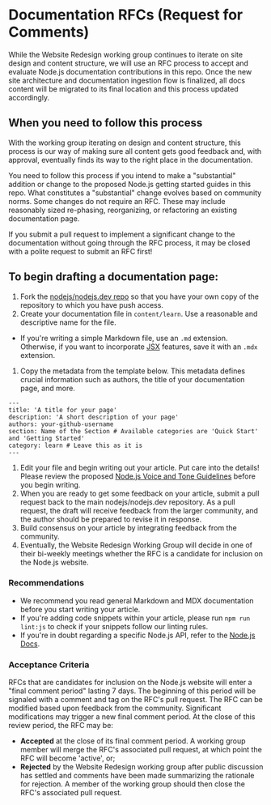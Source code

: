 # Documentation RFCs (Request for Comments)

While the Website Redesign working group continues to iterate on site design and content structure, we will use an RFC process to accept and evaluate Node.js documentation contributions in this repo. Once the new site architecture and documentation ingestion flow is finalized, all docs content will be migrated to its final location and this process updated accordingly.

## When you need to follow this process

With the working group iterating on design and content structure, this process is our way of making sure all content gets good feedback and, with approval, eventually finds its way to the right place in the documentation.

You need to follow this process if you intend to make a "substantial" addition or change to the proposed Node.js getting started guides in this repo. What constitutes a "substantial" change evolves based on community norms. Some changes do not require an RFC. These may include reasonably sized re-phasing, reorganizing, or refactoring an existing documentation page.

If you submit a pull request to implement a significant change to the documentation without going through the RFC process, it may be closed with a polite request to submit an RFC first!

## To begin drafting a documentation page:

1. Fork the [nodejs/nodejs.dev repo](https://github.com/nodejs/nodejs.dev) so that you have your own copy of the repository to which you have push access.
1. Create your documentation file in `content/learn`. Use a reasonable and descriptive name for the file.
  - If you're writing a simple Markdown file, use an `.md` extension. Otherwise, if you want to incorporate [JSX](https://reactjs.org/docs/introducing-jsx.html) features, save it with an `.mdx` extension.
1. Copy the metadata from the template below. This metadata defines crucial information such as authors, the title of your documentation page, and more.
  ```mdx
  ---
  title: 'A title for your page'
  description: 'A short description of your page'
  authors: your-github-username
  section: Name of the Section # Available categories are 'Quick Start' and 'Getting Started'
  category: learn # Leave this as it is
  ---
  ```
1. Edit your file and begin writing out your article. Put care into the details! Please review the proposed [Node.js Voice and Tone Guidelines](https://github.com/nodejs/nodejs.dev/blob/main/style-guide/0001-voice-and-tone.md) before you begin writing.
1. When you are ready to get some feedback on your article, submit a pull request back to the main nodejs/nodejs.dev repository. As a pull request, the draft will receive feedback from the larger community, and the author should be prepared to revise it in response.
1. Build consensus on your article by integrating feedback from the community.
1. Eventually, the Website Redesign Working Group will decide in one of their bi-weekly meetings whether the RFC is a candidate for inclusion on the Node.js website.

### Recommendations

- We recommend you read general Markdown and MDX documentation before you start writing your article.
- If you're adding code snippets within your article, please run `npm run lint:js` to check if your snippets follow our linting rules.
- If you're in doubt regarding a specific Node.js API, refer to the [Node.js Docs](https://nodejs.org/en/docs/).

### Acceptance Criteria

RFCs that are candidates for inclusion on the Node.js website will enter a "final comment period" lasting 7 days. The beginning of this period will be signaled with a comment and tag on the RFC's pull request. The RFC can be modified based upon feedback from the community. Significant modifications may trigger a new final comment period. At the close of this review period, the RFC may be:

- **Accepted** at the close of its final comment period. A working group member will merge the RFC's associated pull request, at which point the RFC will become 'active', or;
- **Rejected** by the Website Redesign working group after public discussion has settled and comments have been made summarizing the rationale for rejection. A member of the working group should then close the RFC's associated pull request.
